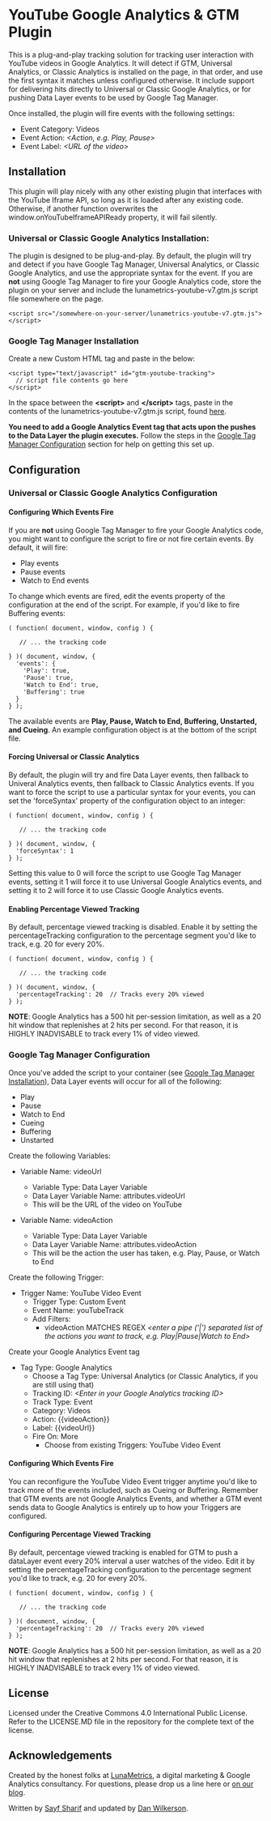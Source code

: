 # YouTube Google Analytics & GTM Plugin

This is a plug-and-play tracking solution for tracking user interaction with YouTube videos in Google Analytics. It will detect if GTM, Universal Analytics, or Classic Analytics is installed on the page, in that order, and use the first syntax it matches unless configured otherwise. It include support for delivering hits directly to Universal or Classic Google Analytics, or for pushing Data Layer events to be used by Google Tag Manager.

Once installed, the plugin will fire events with the following settings:
- Event Category: Videos
- Event Action: *&lt;Action, e.g. Play, Pause&gt;*
- Event Label: *&lt;URL of the video&gt;*

## Installation

This plugin will play nicely with any other existing plugin that interfaces with the YouTube Iframe API, so long as it is loaded after any existing code. Otherwise, if another function overwrites the window.onYouTubeIframeAPIReady property, it will fail silently.
### Universal or Classic Google Analytics Installation:

The plugin is designed to be plug-and-play. By default, the plugin will try and detect if you have Google Tag Manager, Universal Analytics, or Classic Google Analytics, and use the appropriate syntax for the event. If you are **not** using Google Tag Manager to fire your Google Analytics code, store the plugin on your server and include the lunametrics-youtube-v7.gtm.js script file somewhere on the page.

    <script src="/somewhere-on-your-server/lunametrics-youtube-v7.gtm.js"></script>

### Google Tag Manager Installation
Create a new Custom HTML tag and paste in the below:

    <script type="text/javascript" id="gtm-youtube-tracking">
      // script file contents go here
    </script>

In the space between the **&lt;script&gt;** and **&lt;/script&gt;** tags, paste in the contents of the lunametrics-youtube-v7.gtm.js script, found [here](https://raw.githubusercontent.com/lunametrics/youtube-google-analytics/master/lunametrics-youtube-v7.gtm.js).

**You need to add a Google Analytics Event tag that acts upon the pushes to the Data Layer the plugin executes.** Follow the steps in the [Google Tag Manager Configuration](#google-tag-manager-configuration) section for help on getting this set up.

## Configuration

### Universal or Classic Google Analytics Configuration

#### Configuring Which Events Fire
If you are **not** using Google Tag Manager to fire your Google Analytics code, you might want to configure the script to fire or not fire certain events. By default, it will fire:
- Play events
- Pause events
- Watch to End events

To change which events are fired, edit the events property of the configuration at the end of the script. For example, if you'd like to fire Buffering events:

    ( function( document, window, config ) {
    
       // ... the tracking code

    } )( document, window, {
      'events': {
        'Play': true,
        'Pause': true,
        'Watch to End': true,
        'Buffering': true
      }
    } );

The available events are **Play, Pause, Watch to End, Buffering, Unstarted, and Cueing**. An example configuration object is at the bottom of the script file.

#### Forcing Universal or Classic Analytics

By default, the plugin will try and fire Data Layer events, then fallback to Univeral Analytics events, then fallback to Classic Analytics events. If you want to force the script to use a particular syntax for your events, you can set the 'forceSyntax' property of the configuration object to an integer:
    
    ( function( document, window, config ) {
    
       // ... the tracking code

    } )( document, window, {
      'forceSyntax': 1
    } );

Setting this value to 0 will force the script to use Google Tag Manager events, setting it 1 will force it to use Universal Google Analytics events, and setting it to 2 will force it to use Classic Google Analytics events.

#### Enabling Percentage Viewed Tracking

By default, percentage viewed tracking is disabled. Enable it by setting the percentageTracking configuration to the percentage segment you'd like to track, e.g. 20 for every 20%.

    ( function( document, window, config ) {
    
       // ... the tracking code

    } )( document, window, {
      'percentageTracking': 20  // Tracks every 20% viewed
    } );

**NOTE**: Google Analytics has a 500 hit per-session limitation, as well as a 20 hit window that replenishes at 2 hits per second. For that reason, it is HIGHLY INADVISABLE to track every 1% of video viewed.

### Google Tag Manager Configuration

Once you've added the script to your container (see [Google Tag Manager Installation](#google-tag-manager-installation)), Data Layer events will occur for all of the following:

- Play
- Pause
- Watch to End
- Cueing
- Buffering
- Unstarted

Create the following Variables:

* Variable Name: videoUrl
    - Variable Type: Data Layer Variable
    - Data Layer Variable Name: attributes.videoUrl
    - This will be the URL of the video on YouTube

* Variable Name: videoAction
    - Variable Type: Data Layer Variable
    - Data Layer Variable Name: attributes.videoAction
    - This will be the action the user has taken, e.g. Play, Pause, or Watch to End

Create the following Trigger:

* Trigger Name: YouTube Video Event
    - Trigger Type: Custom Event
    - Event Name: youTubeTrack
    - Add Filters:
        - videoAction MATCHES REGEX *&lt;enter a pipe ('|') separated list of the actions you want to track, e.g. Play|Pause|Watch to End&gt;*

Create your Google Analytics Event tag

* Tag Type: Google Analytics
    - Choose a Tag Type: Universal Analytics (or Classic Analytics, if you are still using that)
    - Tracking ID: *&lt;Enter in your Google Analytics tracking ID&gt;*
    - Track Type: Event
    - Category: Videos
    - Action: {{videoAction}}
    - Label: {{videoUrl}}
    - Fire On: More
        - Choose from existing Triggers: YouTube Video Event

#### Configuring Which Events Fire

You can reconfigure the YouTube Video Event trigger anytime you'd like to track more of the events included, such as Cueing or Buffering. Remember that GTM events are not Google Analytics Events, and whether a GTM event sends data to Google Analytics is entirely up to how your Triggers are configured.

#### Configuring Percentage Viewed Tracking 

By default, percentage viewed tracking is enabled for GTM to push a dataLayer event every 20% interval a user watches of the video. Edit it by setting the percentageTracking configuration to the percentage segment you'd like to track, e.g. 20 for every 20%.

    ( function( document, window, config ) {
    
       // ... the tracking code

    } )( document, window, {
      'percentageTracking': 20  // Tracks every 20% viewed
    } );

**NOTE**: Google Analytics has a 500 hit per-session limitation, as well as a 20 hit window that replenishes at 2 hits per second. For that reason, it is HIGHLY INADVISABLE to track every 1% of video viewed.

## License

Licensed under the Creative Commons 4.0 International Public License. Refer to the LICENSE.MD file in the repository for the complete text of the license.

## Acknowledgements

Created by the honest folks at [LunaMetrics](http://www.lunametrics.com/), a digital marketing & Google Analytics consultancy. For questions, please drop us a line here or [on our blog](http://www.lunametrics.com/blog/2015/05/11/updated-youtube-tracking-google-analytics-gtm/).

Written by [Sayf Sharif](https://twitter.com/sayfsharif) and updated by [Dan Wilkerson](https://twitter.com/notdanwilkerson).
